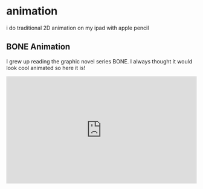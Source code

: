 animation
===

i do traditional 2D animation on my ipad with apple pencil

BONE Animation
-----
I grew up reading the graphic novel series BONE. I always thought it would look cool animated so here it is!


<div style="position:relative;padding-bottom:56.25%;"> <!-- 16:9 Ratio Babyyyy -->

<iframe style="width:100%;height:100%;position:absolute;left:0px;top:0px;" src="https://www.youtube.com/embed/tAeu9WFk9_s" title="YouTube video player" frameborder="0" allow="accelerometer; autoplay; clipboard-write; encrypted-media; gyroscope; picture-in-picture" allowfullscreen=""></iframe>

</div>
